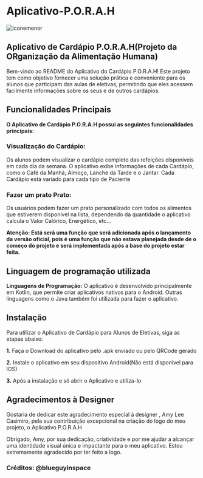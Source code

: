# Aplicativo-P.O.R.A.H


![iconemenor](https://github.com/OvidioOswaldo/Aplicativo-P.O.R.A.H/assets/33989895/f5f3c9fb-d690-482b-85d5-ef84b88d835b)


## Aplicativo de Cardápio P.O.R.A.H(Projeto da ORganização da Alimentação Humana)
Bem-vindo ao README do Aplicativo do Cardápio P.O.R.A.H! Este projeto tem como objetivo fornecer uma solução prática e conveniente para os alunos que participam das aulas de eletivas, permitindo que eles acessem facilmente informações sobre os seus e de outros cardápios.

## **Funcionalidades Principais**
**O Aplicativo de Cardápio P.O.R.A.H possui as seguintes funcionalidades principais:**

### **Visualização do Cardápio:**
Os alunos podem visualizar o cardápio completo das refeições disponíveis em cada dia da semana. O aplicativo exibe informações de cada Cardápio, como o Café da Manhã, Almoço, Lanche da Tarde e o Jantar. Cada Cardápio está variado para cada tipo de Paciente

### **Fazer um prato Prato:**
Os usuários podem fazer um prato personalizado com todos os alimentos que estiverem disponível na lista, dependendo da quantidade o aplicativo calcula o Valor Calórico, Energético, etc...

**Atenção: Está será uma função que será adicionada após o lançamento da versão oficial, pois é uma função que não estava planejada desde de o começo do projeto e será implementada após a base do projeto estar feita.**

## **Linguagem de programação utilizada**
****Linguagens de Programação**:** O aplicativo é desenvolvido principalmente em Kotlin, que permite criar aplicativos nativos para o Android. Outras linguagens como o Java também foi utilizada para fazer o aplicativo.
## **Instalação**
Para utilizar o Aplicativo de Cardápio para Alunos de Eletivas, siga as etapas abaixo:

**1.** Faça o Download do aplicativo pelo .apk enviado ou pelo QRCode gerado

**2.** Instale o aplicativo em seu dispositivo Android(Não está disponivel para IOS)

**3.** Após a instalação e só abrir o Aplicativo e utiliza-lo

## **Agradecimentos à Designer**

Gostaria de dedicar este agradecimento especial à designer , Amy Lee Casimiro, pela sua contribuição excepcional na criação do logo do meu projeto, o Aplicativo P.O.R.A.H

Obrigado, Amy, por sua dedicação, criatividade e por me ajudar a alcançar uma identidade visual única e impactante para o meu aplicativo. Estou extremamente agradecido por ter feito a logo.

### **Créditos: @blueguyinspace**
